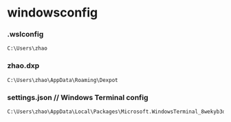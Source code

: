 # windowsconfig

### .wslconfig
    C:\Users\zhao

### zhao.dxp
    C:\Users\zhao\AppData\Roaming\Dexpot

### settings.json // Windows Terminal config
    C:\Users\zhao\AppData\Local\Packages\Microsoft.WindowsTerminal_8wekyb3d8bbwe\LocalState

